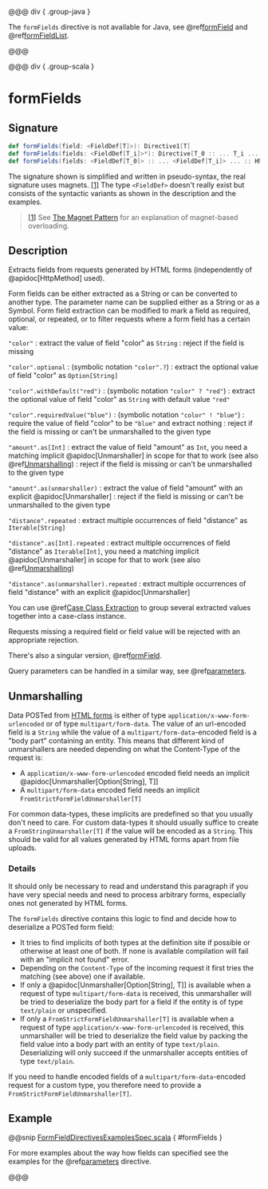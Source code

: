 @@@ div { .group-java }

The `formFields` directive is not available for Java, see @ref[formField](formField.md) and @ref[formFieldList](formFieldSeq.md).

@@@

@@@ div { .group-scala }
# formFields

## Signature

```scala
def formFields(field: <FieldDef[T]>): Directive1[T]
def formFields(fields: <FieldDef[T_i]>*): Directive[T_0 :: ... T_i ... :: HNil]
def formFields(fields: <FieldDef[T_0]> :: ... <FieldDef[T_i]> ... :: HNil): Directive[T_0 :: ... T_i ... :: HNil]
```

The signature shown is simplified and written in pseudo-syntax, the real signature uses magnets. <a id="^1" href="#1">[1]</a> The type
`<FieldDef>` doesn't really exist but consists of the syntactic variants as shown in the description and the examples.

> <a id="1" href="#^1">[1]</a> See [The Magnet Pattern](https://web.archive.org/web/20240311111722/http://spray.io/blog/2012-12-13-the-magnet-pattern/) for an explanation of magnet-based overloading.

## Description

Extracts fields from requests generated by HTML forms (independently of @apidoc[HttpMethod] used).

Form fields can be either extracted as a String or can be converted to another type. The parameter name
can be supplied either as a String or as a Symbol. Form field extraction can be modified to mark a field
as required, optional, or repeated, or to filter requests where a form field has a certain value:

`"color"`
: extract the value of field "color" as `String`
: reject if the field is missing

`"color".optional`
: (symbolic notation `"color".?`)
: extract the optional value of field "color" as `Option[String]`

`"color".withDefault("red")`
: (symbolic notation `"color" ? "red"`)
: extract the optional value of field "color" as `String` with default value `"red"`

`"color".requiredValue("blue")`
: (symbolic notation `"color" ! "blue"`)
: require the value of field "color" to be `"blue"` and extract nothing
: reject if the field is missing or can't be unmarshalled to the given type

`"amount".as[Int]`
: extract the value of field "amount" as `Int`, you need a matching implicit @apidoc[Unmarshaller] in scope for that to work
(see also @ref[Unmarshalling](../../../common/unmarshalling.md))
: reject if the field is missing or can't be unmarshalled to the given type

`"amount".as(unmarshaller)`
: extract the value of field "amount" with an explicit @apidoc[Unmarshaller]
: reject if the field is missing or can't be unmarshalled to the given type

`"distance".repeated`
: extract multiple occurrences of field "distance" as `Iterable[String]`

`"distance".as[Int].repeated`
: extract multiple occurrences of field "distance" as `Iterable[Int]`, you need a matching implicit @apidoc[Unmarshaller] in scope for that to work
(see also @ref[Unmarshalling](../../../common/unmarshalling.md))

`"distance".as(unmarshaller).repeated`
: extract multiple occurrences of field "distance" with an explicit @apidoc[Unmarshaller]


You can use @ref[Case Class Extraction](../../case-class-extraction.md) to group several extracted values together into a case-class
instance.

Requests missing a required field or field value will be rejected with an appropriate rejection.

There's also a singular version, @ref[formField](formField.md).

Query parameters can be handled in a similar way, see @ref[parameters](../parameter-directives/parameters.md).

## Unmarshalling

Data POSTed from [HTML forms](https://www.w3.org/TR/html401/interact/forms.html#h-17.13.4) is either of type `application/x-www-form-urlencoded` or of type
`multipart/form-data`. The value of an url-encoded field is a `String` while the value of a
`multipart/form-data`-encoded field is a "body part" containing an entity. This means that different kind of unmarshallers are needed depending
on what the Content-Type of the request is:

>
 * A `application/x-www-form-urlencoded` encoded field needs an implicit @apidoc[Unmarshaller[Option[String], T]]
 * A `multipart/form-data` encoded field needs an implicit `FromStrictFormFieldUnmarshaller[T]`

For common data-types, these implicits are predefined so that you usually don't need to care. For custom data-types it
should usually suffice to create a `FromStringUnmarshaller[T]` if the value will be encoded as a `String`.
This should be valid for all values generated by HTML forms apart from file uploads.

### Details

It should only be necessary to read and understand this paragraph if you have very special needs and need to process
arbitrary forms, especially ones not generated by HTML forms.

The `formFields` directive contains this logic to find and decide how to deserialize a POSTed form field:

>
 * It tries to find implicits of both types at the definition site if possible or otherwise at least one of both. If
none is available compilation will fail with an "implicit not found" error.
 * Depending on the `Content-Type` of the incoming request it first tries the matching (see above) one if available.
 * If only a @apidoc[Unmarshaller[Option[String], T]] is available when a request of type `multipart/form-data` is
received, this unmarshaller will be tried to deserialize the body part for a field if the entity is of type
`text/plain` or unspecified.
 * If only a `FromStrictFormFieldUnmarshaller[T]` is available when a request of type
`application/x-www-form-urlencoded` is received, this unmarshaller will be tried to deserialize the field value by
packing the field value into a body part with an entity of type `text/plain`. Deserializing will only succeed if
the unmarshaller accepts entities of type `text/plain`.

If you need to handle encoded fields of a `multipart/form-data`-encoded request for a custom type, you therefore need
to provide a `FromStrictFormFieldUnmarshaller[T]`.

## Example

@@snip [FormFieldDirectivesExamplesSpec.scala](/docs/src/test/scala/docs/http/scaladsl/server/directives/FormFieldDirectivesExamplesSpec.scala) { #formFields }

For more examples about the way how fields can specified see the examples for the @ref[parameters](../parameter-directives/parameters.md) directive.

@@@

